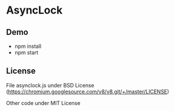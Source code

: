 # AsyncLock

## Demo

* npm install
* npm start

## License

File asynclock.js under BSD License (https://chromium.googlesource.com/v8/v8.git/+/master/LICENSE)

Other code under MIT License
